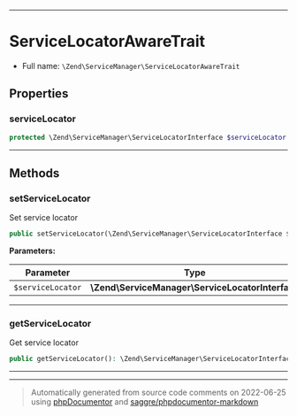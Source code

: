 ***

# ServiceLocatorAwareTrait





* Full name: `\Zend\ServiceManager\ServiceLocatorAwareTrait`



## Properties


### serviceLocator



```php
protected \Zend\ServiceManager\ServiceLocatorInterface $serviceLocator
```






***

## Methods


### setServiceLocator

Set service locator

```php
public setServiceLocator(\Zend\ServiceManager\ServiceLocatorInterface $serviceLocator): mixed
```








**Parameters:**

| Parameter | Type | Description |
|-----------|------|-------------|
| `$serviceLocator` | **\Zend\ServiceManager\ServiceLocatorInterface** |  |




***

### getServiceLocator

Get service locator

```php
public getServiceLocator(): \Zend\ServiceManager\ServiceLocatorInterface
```











***

***
> Automatically generated from source code comments on 2022-06-25 using [phpDocumentor](http://www.phpdoc.org/) and [saggre/phpdocumentor-markdown](https://github.com/Saggre/phpDocumentor-markdown)

